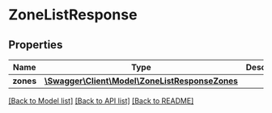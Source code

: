 # ZoneListResponse

## Properties
Name | Type | Description | Notes
------------ | ------------- | ------------- | -------------
**zones** | [**\Swagger\Client\Model\ZoneListResponseZones**](ZoneListResponseZones.md) |  | [optional] 

[[Back to Model list]](../README.md#documentation-for-models) [[Back to API list]](../README.md#documentation-for-api-endpoints) [[Back to README]](../README.md)


